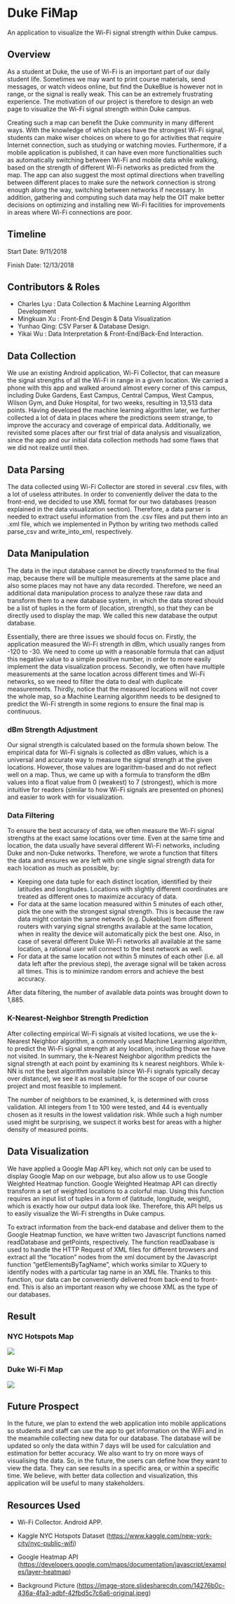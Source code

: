 
# Duke FiMap

An application to visualize the Wi-Fi signal strength within Duke campus.

## Overview

As a student at Duke, the use of Wi-Fi is an important part of our daily student life. Sometimes we may want to print course materials, send messages, or watch videos online, but find the DukeBlue is however not in range, or the signal is really weak. This can be an extremely frustrating experience. The motivation of our project is therefore to design an web page to visualize the Wi-Fi signal strength within Duke campus. 

Creating such a map can benefit the Duke community in many different ways. With the knowledge of which places have the strongest Wi-Fi signal, students can make wiser choices on where to go for activities that require Internet connection, such as studying or watching movies. Furthermore, if a mobile application is published, it can have even more functionalities such as automatically switching between Wi-Fi and mobile data while walking, based on the strength of different Wi-Fi networks as predicted from the map. The app can also suggest the most optimal directions when travelling between different places to make sure the network connection is strong enough along the way, switching between networks if necessary. In addition, gathering and computing such data may help the OIT make better decisions on optimizing and installing new Wi-Fi facilities for improvements in areas where Wi-Fi connections are poor. 

## Timeline

Start Date: 9/11/2018

Finish Date: 12/13/2018

## Contributors & Roles

* Charles Lyu : Data Collection & Machine Learning Algorithm Development
* Mingkuan Xu : Front-End Desgin & Data Visualization
* Yunhao Qing: CSV Parser & Database Design.
* Yikai Wu : Data Interpretation & Front-End/Back-End Interaction.

## Data Collection

We use an existing Android application, Wi-Fi Collector, that can measure the signal strengths of all the Wi-Fi in range in a given location. We carried a phone with this app and walked around almost every corner of this campus, including Duke Gardens, East Campus, Central Campus, West Campus, Wilson Gym, and Duke Hospital, for two weeks, resulting in 13,513 data points. Having developed the machine learning algorithm later, we further collected a lot of data in places where the predictions seem strange, to improve the accuracy and coverage of empirical data. Additionally, we revisited some places after our first trial of data analysis and visualization, since the app and our initial data collection methods had some flaws that we did not realize until then.

## Data Parsing

The data collected using Wi-Fi Collector are stored in several .csv files, with a lot of useless attributes. In order to conveniently deliver the data to the front-end, we decided to use XML format for our two databases (reason explained in the data visualization section). Therefore, a data parser is needed to extract useful information from the .csv files and put them into an .xml file, which we implemented in Python by writing two methods called parse_csv and write_into_xml, respectively. 

## Data Manipulation

The data in the input database cannot be directly transformed to the final map, because there will be multiple measurements at the same place and also some places may not have any data recorded. Therefore, we need an additional data manipulation process to analyze these raw data and transform them to a new database system, in which the data stored should be a list of tuples in the form of (location, strength), so that they can be directly used to display the map. We called this new database the output database.

Essentially, there are three issues we should focus on. Firstly, the application measured the Wi-Fi strength in dBm, which usually ranges from -120 to -30. We need to come up with a reasonable formula that can adjust this negative value to a simple positive number, in order to more easily implement the data visualization process. Secondly, we often have multiple measurements at the same location across different times and Wi-Fi networks, so we need to filter the data to deal with duplicate measurements. Thirdly, notice that the measured locations will not cover the whole map, so a Machine Learning algorithm needs to be designed to predict the Wi-Fi strength in some regions to ensure the final map is continuous.

### dBm Strength Adjustment

Our signal strength is calculated based on the formula shown below. The empirical data for Wi-Fi signals is collected as dBm values, which is a universal and accurate way to measure the signal strength at the given locations. However, those values are logarithm-based and do not reflect well on a map. Thus, we came up with a formula to transform the dBm values into a float value from 0 (weakest) to 7 (strongest), which is more intuitive for readers (similar to how Wi-Fi signals are presented on phones) and easier to work with for visualization. 

### Data Filtering

To ensure the best accuracy of data, we often measure the Wi-Fi signal strengths at the exact same locations over time. Even at the same time and location, the data usually have several different Wi-Fi networks, including Duke and non-Duke networks. Therefore, we wrote a function that filters the data and ensures we are left with one single signal strength data for each location as much as possible, by:
* Keeping one data tuple for each distinct location, identified by their latitudes and longitudes. Locations with slightly different coordinates are treated as different ones to maximize accuracy of data.
* For data at the same location measured within 5 minutes of each other, pick the one with the strongest signal strength. This is because the raw data might contain the same network (e.g. Dukeblue) from different routers with varying signal strengths available at the same location, when in reality the device will automatically pick the best one. Also, in case of several different Duke Wi-Fi networks all available at the same location, a rational user will connect to the best network as well.
* For data at the same location not within 5 minutes of each other (i.e. all data left after the previous step), the average signal will be taken across all times. This is to minimize random errors and achieve the best accuracy.

After data filtering, the number of available data points was brought down to 1,885.

### K-Nearest-Neighbor Strength Prediction

After collecting empirical Wi-Fi signals at visited locations, we use the k-Nearest Neighbor algorithm, a commonly used Machine Learning algorithm, to predict the Wi-Fi signal strength at any location, including those we have not visited. 
In summary, the k-Nearest Neighbor algorithm predicts the signal strength at each point by examining its k nearest neighbors. While k-NN is not the best algorithm available (since Wi-Fi signals typically decay over distance), we see it as most suitable for the scope of our course project and most feasible to implement.

The number of neighbors to be examined, k, is determined with cross validation. All integers from 1 to 100 were tested, and 44 is eventually chosen as it results in the lowest validation risk. While such a high number used might be surprising, we suspect it works best for areas with a higher density of measured points.

## Data Visualization

We have applied a Google Map API key, which not only can be used to display Google Map on our webpage, but also allow us to use Google Weighted Heatmap function. Google Weighted Heatmap API can directly transform a set of weighted locations to a colorful map. Using this function requires an input list of tuples in a form of (latitude, longitude, weight), which is exactly how our output data look like. Therefore, this API helps us to easily visualize the Wi-Fi strengths in Duke campus.

To extract information from the back-end database and deliver them to the Google Heatmap function, we have written two Javascript functions named readDatabase and getPoints, respectively. The function readDaabase is used to handle the HTTP Request of XML files for different browsers and extract all the “location” nodes from the xml document by the Javascript function “getElementsByTagName”, which works similar to XQuery to identify nodes with a particular tag name in an XML file. Thanks to this function, our data can be conveniently delivered from back-end to front-end. This is also an important reason why we choose XML as the type of our databases.

## Result

### NYC Hotspots Map
![](https://github.com/MingkuanXu/duke-wifi-map/blob/master/resources/nyc-hotspots-map.jpeg)

### Duke Wi-Fi Map
![](https://github.com/MingkuanXu/duke-wifi-map/blob/master/resources/duke-wifi-map.jpeg)

## Future Prospect

In the future, we plan to extend the web application into mobile applications so students and staff can use the app to get information on the WiFi and in the meanwhile collecting new data for our database. The database will be updated so only the data within 7 days will be used for calculation and estimation for better accuracy. We also want to try on more ways of visualising the data. So, in the future, the users can define how they want to view the data. They can see results in a specific area, or within a specific time. We believe, with better data collection and visualization, this application will be useful to many stakeholders.

## Resources Used

* Wi-Fi Collector. Android APP. 

* Kaggle NYC Hotspots Dataset (https://www.kaggle.com/new-york-city/nyc-public-wifi)

* Google Heatmap API (https://developers.google.com/maps/documentation/javascript/examples/layer-heatmap)

* Background Picture (https://image-store.slidesharecdn.com/14276b0c-436a-4fa3-adbf-42fbd5c7c6a6-original.jpeg)

